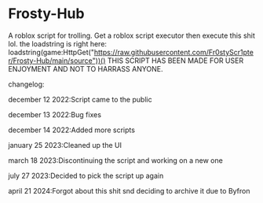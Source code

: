 # Frosty-Hub
A roblox script for trolling.
Get a roblox script executor then execute this shit lol.
the loadstring is right here:
loadstring(game:HttpGet("https://raw.githubusercontent.com/Fr0styScr1pter/Frosty-Hub/main/source"))()
THIS SCRIPT HAS BEEN MADE FOR USER ENJOYMENT AND NOT TO HARRASS ANYONE.


changelog:

december 12 2022:Script came to the public

december 13 2022:Bug fixes

december 14 2022:Added more scripts

january 25 2023:Cleaned up the UI

march 18 2023:Discontinuing the script and working on a new one

july 27 2023:Decided to pick the script up again

april 21 2024:Forgot about this shit snd deciding to archive it due to Byfron
